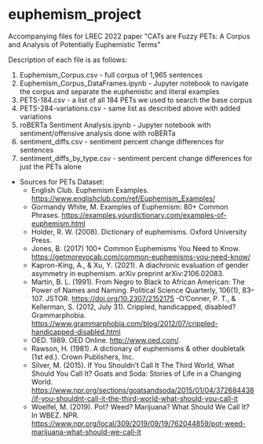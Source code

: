 # euphemism_project
Accompanying files for LREC 2022 paper "CATs are Fuzzy PETs:  A Corpus and Analysis of Potentially Euphemistic Terms"

Description of each file is as follows:

1. Euphemism_Corpus.csv - full corpus of 1,965 sentences
2. Euphemism_Corpus_DataFrames.ipynb - Jupyter notebook to navigate the corpus and separate the euphemistic and literal examples
3. PETS-184.csv - a list of all 184 PETs we used to search the base corpus
4. PETS-284-variations.csv - same list as described above with added variations
5. roBERTa Sentiment Analysis.ipynb - Jupyter notebook with sentiment/offensive analysis done with roBERTa
6. sentiment_diffs.csv - sentiment percent change differences for sentences
7. sentiment_diffs_by_type.csv - sentiment percent change differences for just the PETs alone

- Sources for PETs Dataset:
  - English Club. Euphemism Examples. https://www.englishclub.com/ref/Euphemism_Examples/
  - Gormandy White, M. Examples of Euphemism: 80+ Common Phrases. https://examples.yourdictionary.com/examples-of-euphemism.html
  - Holder, R. W. (2008). Dictionary of euphemisms. Oxford University Press.
  - Jones, B. (2017) 100+ Common Euphemisms You Need to Know. https://getmorevocab.com/common-euphemisms-you-need-know/
  - Kapron-King, A., & Xu, Y. (2021). A diachronic evaluation of gender asymmetry in euphemism. arXiv preprint arXiv:2106.02083.
  - Martin, B. L. (1991). From Negro to Black to African American: The Power of Names and Naming. Political Science Quarterly, 106(1), 83–107. JSTOR.      https://doi.org/10.2307/2152175
  -O’Conner, P. T., & Kellerman, S. (2012, July 31). Crippled, handicapped, disabled? Grammarphobia. https://www.grammarphobia.com/blog/2012/07/crippled-handicapped-disabled.html
  - OED. 1989. OED Online. http://www.oed.com/.
  - Rawson, H. (1981). A dictionary of euphemisms & other doubletalk (1st ed.). Crown Publishers, Inc.
  - Silver, M. (2015). If You Shouldn’t Call It The Third World, What Should You Call It? Goats and Soda: Stories of Life in a Changing World. https://www.npr.org/sections/goatsandsoda/2015/01/04/372684438/if-you-shouldnt-call-it-the-third-world-what-should-you-call-it
  - Woelfel, M. (2019). Pot? Weed? Marijuana? What Should We Call It? In WBEZ. NPR. https://www.npr.org/local/309/2019/09/19/762044859/pot-weed-marijuana-what-should-we-call-it
